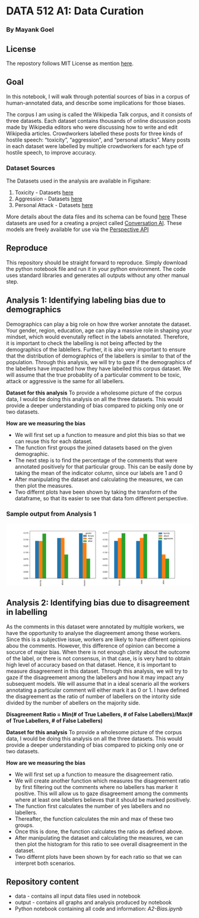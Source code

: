 

# DATA 512 A1: Data Curation
### By Mayank Goel

## License
The repostory follows MIT License as mention [here](https://github.com/mickkygoel/data-512/blob/main/data-512-a2/LICENSE).

## Goal
In this notebook, I will walk through potential sources of bias in a corpus of human-annotated data, and describe some implications for those biases.

The corpus I am using is called the Wikipedia Talk corpus, and it consists of three datasets. Each dataset contains thousands of online discussion posts made by Wikipedia editors who were discussing how to write and edit Wikipedia articles. Crowdworkers labelled these posts for three kinds of hostile speech: “toxicity”, “aggression”, and “personal attacks”. Many posts in each dataset were labelled by multiple crowdworkers for each type of hostile speech, to improve accuracy.


### Dataset Sources
The Datasets used in the analysis are available in Figshare:
1. Toxicity - Datasets [here](https://figshare.com/articles/dataset/Wikipedia_Talk_Labels_Toxicity/4563973)
2. Aggression - Datasets [here](https://figshare.com/articles/dataset/Wikipedia_Talk_Labels_Aggression/4267550)
3. Personal Attack - Datasets [here](https://figshare.com/articles/dataset/Wikipedia_Talk_Labels_Personal_Attacks/4054689)

More details about the data files and its schema can be found [here](https://meta.wikimedia.org/wiki/Research:Detox/Data_Release#Toxicity)
These datasets are used for a creating a project called [Conversation AI](https://conversationai.github.io/). These models are freely available for use via the [Perspective API](https://www.perspectiveapi.com/#/home) <br />

## Reproduce
This repository should be straight forward to reproduce. Simply download the python notebook file and run it in your python environment. The code uses standard libraries and generates all outputs without any other manual step.

## Analysis 1: Identifying labeling bias due to demographics

Demographics can play a big role on how thre worker annotate the dataset. Your gender, region, education, age can play a massive role in shaping your mindset, which would evenutally reflect in the labels annotated. Therefore, it is important to check the labelling is not being affected by the demographics of the lablellers. Further, it is also very important to ensure that the distribution of demographics of the labellers is similar to that of the population.
Through this analysis, we will try to gaze if the demographics of the labellers have impacted how they have labelled this corpus dataset. We will assume that the true probablity of a particular comment to be toxic, attack or aggressive is the same for all labellers.

**Dataset for this analysis**
To provide a wholesome picture of the corpus data, I would be doing this analysis on all the three datasets. This would provide a deeper understanding of bias compared to picking only one or two datasets.

**How are we measuring the bias**
* We will first set up a function to measure and plot this bias so that we can reuse this for each dataset.
* The function first groups the joined datasets based on the given demographic.
* The next step is to find the percentage of the comments that were annotated positively for that particular group. This can be easily done by taking the mean of the indicator column, since our labels are 1 and 0
* After manipulating the dataset and calculating the measures, we can then plot the measures.
* Two differnt plots have been shown by taking the transform of the dataframe, so that its easier to see that data fom different perspective.

### Sample output from Analysis 1

![Bias in labelling due to gender](https://github.com/mickkygoel/data-512/blob/main/data-512-a2/output/gender_labelling_bias.png)

## Analysis 2: Identifying bias due to disagreement in labelling

As the comments in this dataset were annotated by multiple workers, we have the opportunity to analyse the diagreement among these workers. Since this is a subjective issue, workers are likely to have different opinions abou the comments. However, this difference of opinion can become a socurce of major bias. When there is not enough clarity about the outcome of the label, or there is not consensus, in that case, is is very hard to obtain high level of accuracy based on that dataset. Hence, it is important to measure disagreement in this dataset.
Through this analysis, we will try to gaze if the disagreement among the labellers and how it may impact any subsequent models. We will assume that in a ideal scenario all the workers annotating a particular comment will either mark it as 0 or 1. I have defined the disagreement as the ratio of number of labellers on the intority side divided by the number of abellers on the majority side.

**Disagreement Ratio = Min(# of True Labellers, # of False Labellers)/Max(# of True Labellers, # of False Labellers)**

**Dataset for this analysis**
To provide a wholesome picture of the corpus data, I would be doing this analysis on all the three datasets. This would provide a deeper understanding of bias compared to picking only one or two datasets.

**How are we measuring the bias**
* We will first set up a function to measure the disagreement ratio.
* We will create another function which measures the disagreement ratio by first filtering out the comments where no labellers has marker it positive. This will allow us to gaze disagreement among the comments where at least one labellers believes that it should be marked positively.
* The function first calculates the number of yes labellers and no labellers.
* Thereafter, the function calculates the min and max of these two groups.
* Once this is done, the function calculates the ratio as defined above.
* After manipulating the dataset and calculating the measures, we can then plot the histogram for this ratio to see overall disagreement in the dataset.
* Two differnt plots have been shown by for each ratio so that we can interpret both scenarios.

## Repository content
- data - contains all input data files used in notebook
- output - contains all graphs and analysis produced by notebook
- Python notebook containing all code and information: *A2-Bias.ipynb*



